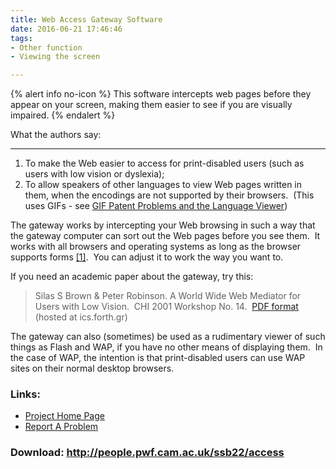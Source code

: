 ```yaml
---
title: Web Access Gateway Software
date: 2016-06-21 17:46:46
tags: 
- Other function
- Viewing the screen

---
```


{% alert info no-icon %}
This software intercepts web pages before they appear on your screen, making them easier to see if you are visually impaired.
{% endalert %}

<!-- more -->

What the authors say:  

------------------------

1. To make the Web easier to access for print-disabled users (such as users with low vision or dyslexia);
2. To allow speakers of other languages to view Web pages written in them, when the encodings are not supported by their browsers.  (This uses GIFs - see <a href="">GIF Patent Problems and the Language Viewer</a>)

The gateway works by intercepting your Web browsing in such a way that the gateway computer can sort out the Web pages before you see them.  It works with all browsers and operating systems as long as the browser supports forms <a footnote2="" name=""></a><a href="">[1]</a>.  You can adjust it to work the way you want to.

If you need an academic paper about the gateway, try this:

> Silas S Brown & Peter Robinson. A World Wide Web Mediator for Users with Low Vision.  CHI 2001 Workshop No. 14.  <a href="">PDF format</a> (hosted at ics.forth.gr)

 The gateway can also (sometimes) be used as a rudimentary viewer of such things as Flash and WAP, if you have no other means of displaying them.  In the case of WAP, the intention is that print-disabled users can use WAP sites on their normal desktop browsers.

### Links:
- <a href="http://people.pwf.cam.ac.uk/ssb22/access">Project Home Page</a>
- <a href="http://www.cus.cam.ac.uk/~ssb22/bugs.htm">Report A Problem</a>

### Download: http://people.pwf.cam.ac.uk/ssb22/access 